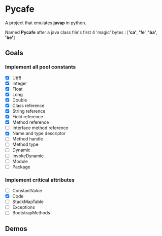# Pycafe
A project that emulates **javap** in python. 

Named **Pycafe** after a java class file's first 4 'magic' bytes : [**'ca'**, **'fe**', **'ba'**, **'be'**]

## Goals
### Implement all pool constants
- [x] Utf8
- [x] Integer
- [x] Float
- [x] Long
- [x] Double
- [x] Class reference
- [x] String reference
- [x] Field reference
- [x] Method reference
- [ ] Interface method reference
- [x] Name and type descriptor
- [ ] Method handle
- [ ] Method type
- [ ] Dynamic
- [ ] InvokeDynamic
- [ ] Module 
- [ ] Package

### Implement critical attributes
- [ ] ConstantValue
- [x] Code
- [ ] StackMapTable
- [ ] Exceptions
- [ ] BootstrapMethods

## Demos
